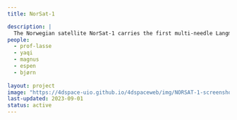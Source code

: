 ```yaml
---
title: NorSat-1

description: |
  The Norwegian satellite NorSat-1 carries the first multi-needle Langmuir probe in orbit around Earth. Capable of measuring the plasma density 1000 times per second, NorSat-1 helps providing insights into the dynamics of the high-latitude ionosphere. Launched in 2017, the m-NLP build by members of the 4DSpace Research Group continues to provide high-quality data, showing no sign of giving up soon.
people:
  - prof-lasse
  - yaqi
  - magnus
  - espen
  - bjørn
  
layout: project
image: "https://4dspace-uio.github.io/4dspaceweb/img/NORSAT-1-screenshot-with-labels.jpg"
last-updated: 2023-09-01
status: active
---
```


